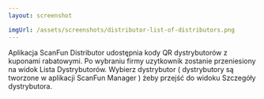 ```yaml
---
layout: screenshot

imgUrl: /assets/screenshots/distributor-list-of-distributors.png
---
```

Aplikacja ScanFun Distributor udostępnia kody QR dystrybutorów z kuponami rabatowymi. Po wybraniu firmy uzytkownik zostanie przeniesiony na widok Lista Dystrybutorów. Wybierz dystrybutor ( dystrybutory są tworzone w aplikacji ScanFun Manager ) żeby przejść do widoku Szczegóły dystrybutora.
